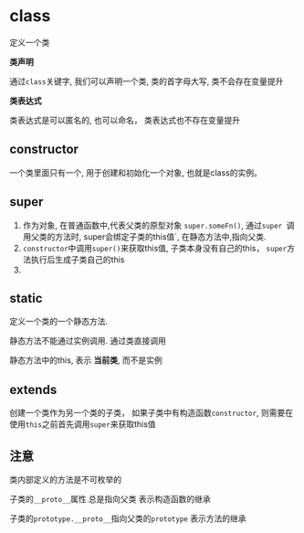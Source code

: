 # class

定义一个类

 **类声明**

通过`class`关键字, 我们可以声明一个类, 类的首字母大写, 类不会存在变量提升

**类表达式**

类表达式是可以匿名的, 也可以命名， 类表达式也不存在变量提升

## constructor

一个类里面只有一个, 用于创建和初始化一个对象, 也就是class的实例。

## super

  1. 作为对象, 在普通函数中,代表父类的原型对象 `super.someFn()`, 通过`super `调用父类的方法时, super会绑定子类的this值`, 在静态方法中,指向父类.
  2. `constructor`中调用`super()`来获取this值, 子类本身没有自己的this， `super`方法执行后生成子类自己的this
  3. 

## static

定义一个类的一个静态方法.

静态方法不能通过实例调用.  通过类直接调用

静态方法中的this, 表示 **当前类**, 而不是实例

## extends

创建一个类作为另一个类的子类， 如果子类中有构造函数`constructor`, 则需要在使用`this`之前首先调用`super`来获取this值

## 注意

类内部定义的方法是不可枚举的

子类的`__proto__`属性 总是指向父类  表示构造函数的继承

子类的`prototype.__proto__`指向父类的`prototype` 表示方法的继承
